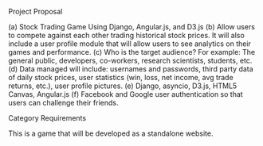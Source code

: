 Project Proposal

(a) Stock Trading Game Using Django, Angular.js, and D3.js 
(b) Allow users to compete against each other trading historical stock prices. It will also include a user profile module that will allow users to see analytics on their games and performance.
(c) Who is the target audience? For example: The general public, developers, co-workers, research scientists, students, etc. 
(d) Data managed will include: usernames and passwords, third party data of daily stock prices, user statistics (win, loss, net income, avg trade returns, etc.), user profile pictures. 
(e) Django, asyncio, D3.js, HTML5 Canvas, Angular.js 
(f) Facebook and Google user authentication so that users can challenge their friends.

Category Requirements

This is a game that will be developed as a standalone website.
